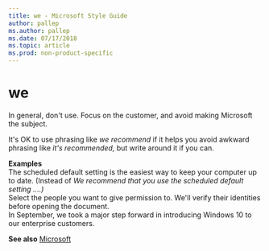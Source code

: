 ```yaml
---
title: we - Microsoft Style Guide
author: pallep
ms.author: pallep
ms.date: 07/17/2018
ms.topic: article
ms.prod: non-product-specific
---
```


# we

In general, don't use. Focus on the customer, and avoid making Microsoft the subject.  

It's OK to use phrasing like *we recommend* if it helps you avoid awkward phrasing like *it's recommended,* but write around it if you can.  

**Examples**  
The scheduled default setting is the easiest way to keep your computer up to date. (Instead of *We recommend that you use the scheduled default setting ....)*  
Select the people you want to give permission to. We'll verify their identities before opening the document.   
In September, we took a major step forward in introducing Windows 10 to our enterprise customers.  

**See also** [Microsoft](~/a-z-word-list-term-collections/m/microsoft.md)
